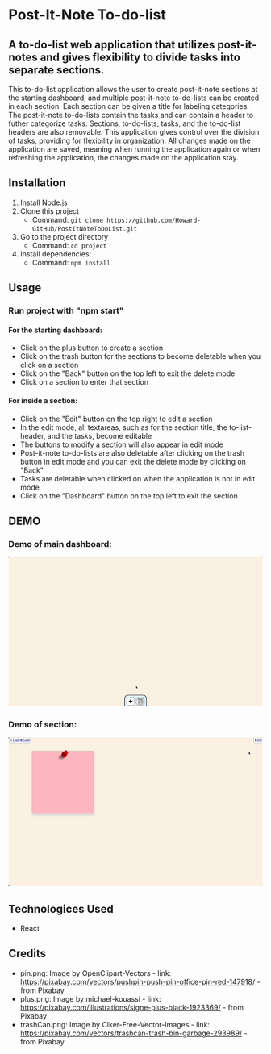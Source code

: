 # Post-It-Note To-do-list

## A to-do-list web application that utilizes post-it-notes and gives flexibility to divide tasks into separate sections.

This to-do-list application allows the user to create post-it-note sections at the starting dashboard, and multiple post-it-note to-do-lists can be created in each section. Each section can be given a title for labeling categories. The post-it-note to-do-lists contain the tasks and can contain a header to futher categorize tasks. Sections, to-do-lists, tasks, and the to-do-list headers are also removable. This application gives control over the division of tasks, providing for flexibility in organization. All changes made on the application are saved, meaning when running the application again or when refreshing the application, the changes made on the application stay.

## Installation
1. Install Node.js
2. Clone this project
   - Command: `git clone https://github.com/Howard-GitHub/PostItNoteToDoList.git`
3. Go to the project directory
   - Command: `cd project`
4. Install dependencies:
   - Command: `npm install`
  
## Usage

### Run project with "npm start"

#### For the starting dashboard:
- Click on the plus button to create a section
- Click on the trash button for the sections to become deletable when you click on a section
- Click on the "Back" button on the top left to exit the delete mode
- Click on a section to enter that section
       
#### For inside a section:
- Click on the "Edit" button on the top right to edit a section
- In the edit mode, all textareas, such as for the section title, the to-list-header, and the tasks, become editable
- The buttons to modify a section will also appear in edit mode
- Post-it-note to-do-lists are also deletable after clicking on the trash button in edit mode and you can exit the delete mode by clicking on "Back"
- Tasks are deletable when clicked on when the application is not in edit mode
- Click on the "Dashboard" button on the top left to exit the section
   
## DEMO

### Demo of main dashboard:
![main dashboard demo gif](https://github.com/Howard-GitHub/PostItNoteToDoList/blob/main/project/src/assets/initialDashboardDemo.gif)

### Demo of section:
![section demo gif](https://github.com/Howard-GitHub/PostItNoteToDoList/blob/main/project/src/assets/sectionDemo.gif)


## Technologices Used
- React

## Credits
- pin.png: Image by OpenClipart-Vectors - link: https://pixabay.com/vectors/pushpin-push-pin-office-pin-red-147918/ - from Pixabay
- plus.png: Image by michael-kouassi - link: https://pixabay.com/illustrations/signe-plus-black-1923369/ - from Pixabay
- trashCan.png: Image by Clker-Free-Vector-Images - link: https://pixabay.com/vectors/trashcan-trash-bin-garbage-293989/ - from Pixabay
